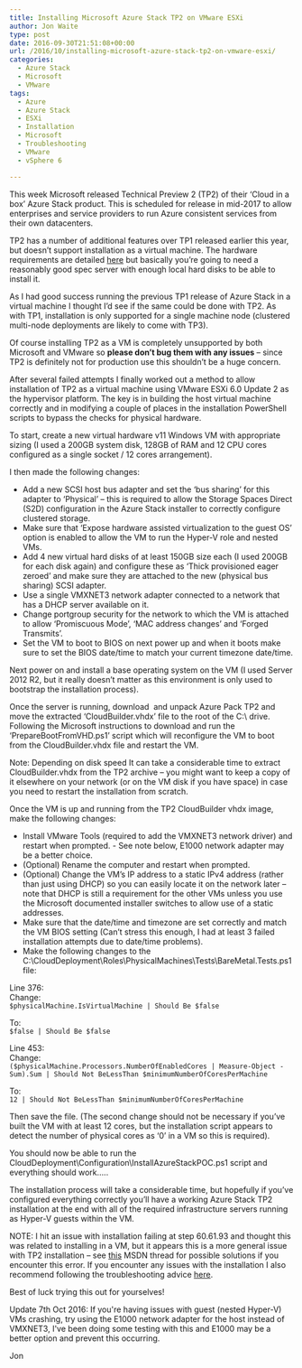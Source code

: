 ```yaml
---
title: Installing Microsoft Azure Stack TP2 on VMware ESXi
author: Jon Waite
type: post
date: 2016-09-30T21:51:08+00:00
url: /2016/10/installing-microsoft-azure-stack-tp2-on-vmware-esxi/
categories:
  - Azure Stack
  - Microsoft
  - VMware
tags:
  - Azure
  - Azure Stack
  - ESXi
  - Installation
  - Microsoft
  - Troubleshooting
  - VMware
  - vSphere 6

---
```

This week Microsoft released Technical Preview 2 (TP2) of their ‘Cloud in a box’ Azure Stack product. This is scheduled for release in mid-2017 to allow enterprises and service providers to run Azure consistent services from their own datacenters.

TP2 has a number of additional features over TP1 released earlier this year, but doesn’t support installation as a virtual machine. The hardware requirements are detailed [here][1] but basically you’re going to need a reasonably good spec server with enough local hard disks to be able to install it.

As I had good success running the previous TP1 release of Azure Stack in a virtual machine I thought I’d see if the same could be done with TP2. As with TP1, installation is only supported for a single machine node (clustered multi-node deployments are likely to come with TP3).

Of course installing TP2 as a VM is completely unsupported by both Microsoft and VMware so **please don’t bug them with any issues** – since TP2 is definitely not for production use this shouldn’t be a huge concern.

After several failed attempts I finally worked out a method to allow installation of TP2 as a virtual machine using VMware ESXi 6.0 Update 2 as the hypervisor platform. The key is in building the host virtual machine correctly and in modifying a couple of places in the installation PowerShell scripts to bypass the checks for physical hardware.

To start, create a new virtual hardware v11 Windows VM with appropriate sizing (I used a 200GB system disk, 128GB of RAM and 12 CPU cores configured as a single socket / 12 cores arrangement).

I then made the following changes:

  * Add a new SCSI host bus adapter and set the ‘bus sharing’ for this adapter to ‘Physical’ – this is required to allow the Storage Spaces Direct (S2D) configuration in the Azure Stack installer to correctly configure clustered storage.
  * Make sure that ‘Expose hardware assisted virtualization to the guest OS’ option is enabled to allow the VM to run the Hyper-V role and nested VMs.
  * Add 4 new virtual hard disks of at least 150GB size each (I used 200GB for each disk again) and configure these as ‘Thick provisioned eager zeroed’ and make sure they are attached to the new (physical bus sharing) SCSI adapter.
  * Use a single VMXNET3 network adapter connected to a network that has a DHCP server available on it.
  * Change portgroup security for the network to which the VM is attached to allow ‘Promiscuous Mode’, ‘MAC address changes’ and ‘Forged Transmits’.
  * Set the VM to boot to BIOS on next power up and when it boots make sure to set the BIOS date/time to match your current timezone date/time.

Next power on and install a base operating system on the VM (I used Server 2012 R2, but it really doesn’t matter as this environment is only used to bootstrap the installation process).

Once the server is running, download  and unpack Azure Pack TP2 and move the extracted ‘CloudBuilder.vhdx’ file to the root of the C:\ drive. Following the Microsoft instructions to download and run the ‘PrepareBootFromVHD.ps1’ script which will reconfigure the VM to boot from the CloudBuilder.vhdx file and restart the VM.

Note: Depending on disk speed It can take a considerable time to extract CloudBuilder.vhdx from the TP2 archive – you might want to keep a copy of it elsewhere on your network (or on the VM disk if you have space) in case you need to restart the installation from scratch.

Once the VM is up and running from the TP2 CloudBuilder vhdx image, make the following changes:

  * Install VMware Tools (required to add the VMXNET3 network driver) and restart when prompted. - See note below, E1000 network adapter may be a better choice.
  * (Optional) Rename the computer and restart when prompted.
  * (Optional) Change the VM’s IP address to a static IPv4 address (rather than just using DHCP) so you can easily locate it on the network later – note that DHCP is still a requirement for the other VMs unless you use the Microsoft documented installer switches to allow use of a static addresses.
  * Make sure that the date/time and timezone are set correctly and match the VM BIOS setting (Can’t stress this enough, I had at least 3 failed installation attempts due to date/time problems).
  * Make the following changes to the C:\CloudDeployment\Roles\PhysicalMachines\Tests\BareMetal.Tests.ps1 file:

Line 376:  
Change:  
`$physicalMachine.IsVirtualMachine | Should Be $false`

To:  
`$false | Should Be $false`

Line 453:  
Change:  
`($physicalMachine.Processors.NumberOfEnabledCores | Measure-Object -Sum).Sum | Should Not BeLessThan $minimumNumberOfCoresPerMachine`

To:  
`12 | Should Not BeLessThan $minimumNumberOfCoresPerMachine`

Then save the file. (The second change should not be necessary if you’ve built the VM with at least 12 cores, but the installation script appears to detect the number of physical cores as ‘0’ in a VM so this is required).

You should now be able to run the CloudDeployment\Configuration\InstallAzureStackPOC.ps1 script and everything should work…..

The installation process will take a considerable time, but hopefully if you’ve configured everything correctly you’ll have a working Azure Stack TP2 installation at the end with all of the required infrastructure servers running as Hyper-V guests within the VM.

NOTE: I hit an issue with installation failing at step 60.61.93 and thought this was related to installing in a VM, but it appears this is a more general issue with TP2 installation – see [this][2] MSDN thread for possible solutions if you encounter this error. If you encounter any issues with the installation I also recommend following the troubleshooting advice [here][3].

Best of luck trying this out for yourselves!

Update 7th Oct 2016: If you're having issues with guest (nested Hyper-V) VMs crashing, try using the E1000 network adapter for the host instead of VMXNET3, I've been doing some testing with this and E1000 may be a better option and prevent this occurring.

Jon

 [1]: https://azure.microsoft.com/en-us/documentation/articles/azure-stack-deploy/
 [2]: https://social.msdn.microsoft.com/Forums/en-US/e36ca571-b38d-4098-8ed1-39e3f906f6c2/azure-stack-tp2-deployment-error?forum=AzureStack
 [3]: https://azure.microsoft.com/en-us/documentation/articles/azure-stack-rerun-deploy/